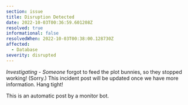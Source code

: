 ```yaml
---
section: issue
title: Disruption Detected
date: 2022-10-03T00:36:59.601208Z
resolved: true
informational: false
resolvedWhen: 2022-10-03T00:38:00.128730Z
affected:
  - Database
severity: disrupted
---
```

*Investigating* - _Someone_ forgot to feed the plot bunnies, so they stopped working! (Sorry.) This incident post will be updated once we have more information. Hang tight!

This is an automatic post by a monitor bot.
        